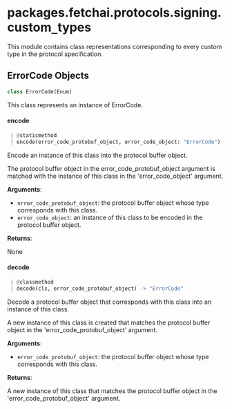 <a name="packages.fetchai.protocols.signing.custom_types"></a>
# packages.fetchai.protocols.signing.custom`_`types

This module contains class representations corresponding to every custom type in the protocol specification.

<a name="packages.fetchai.protocols.signing.custom_types.ErrorCode"></a>
## ErrorCode Objects

```python
class ErrorCode(Enum)
```

This class represents an instance of ErrorCode.

<a name="packages.fetchai.protocols.signing.custom_types.ErrorCode.encode"></a>
#### encode

```python
 | @staticmethod
 | encode(error_code_protobuf_object, error_code_object: "ErrorCode") -> None
```

Encode an instance of this class into the protocol buffer object.

The protocol buffer object in the error_code_protobuf_object argument is matched with the instance of this class in the 'error_code_object' argument.

**Arguments**:

- `error_code_protobuf_object`: the protocol buffer object whose type corresponds with this class.
- `error_code_object`: an instance of this class to be encoded in the protocol buffer object.

**Returns**:

None

<a name="packages.fetchai.protocols.signing.custom_types.ErrorCode.decode"></a>
#### decode

```python
 | @classmethod
 | decode(cls, error_code_protobuf_object) -> "ErrorCode"
```

Decode a protocol buffer object that corresponds with this class into an instance of this class.

A new instance of this class is created that matches the protocol buffer object in the 'error_code_protobuf_object' argument.

**Arguments**:

- `error_code_protobuf_object`: the protocol buffer object whose type corresponds with this class.

**Returns**:

A new instance of this class that matches the protocol buffer object in the 'error_code_protobuf_object' argument.

